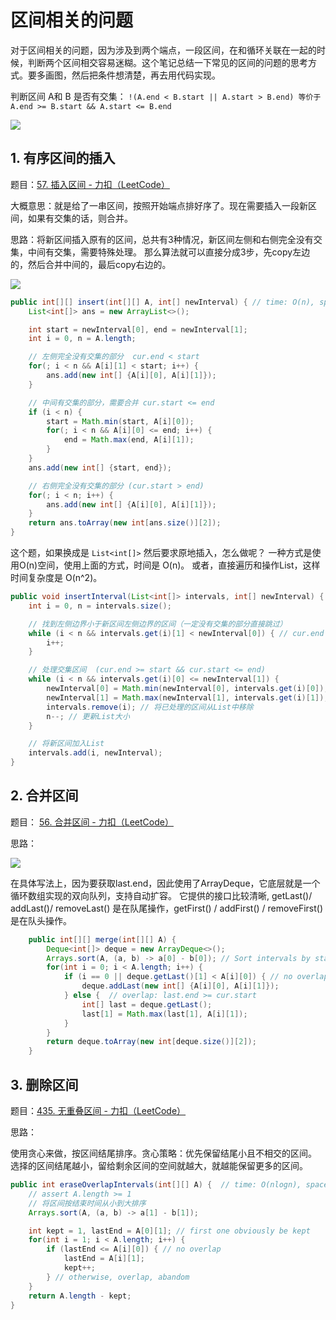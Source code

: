 # 区间相关的问题

对于区间相关的问题，因为涉及到两个端点，一段区间，在和循环关联在一起的时候，判断两个区间相交容易迷糊。这个笔记总结一下常见的区间的问题的思考方式。要多画图，然后把条件想清楚，再去用代码实现。

判断区间 A和 B 是否有交集： `!(A.end < B.start || A.start > B.end) 等价于 A.end >= B.start && A.start <= B.end`

![](https://i.hish.top:8/2023/03/25/094302.png)

## 1. 有序区间的插入

题目：[57. 插入区间 - 力扣（LeetCode）](https://leetcode.cn/problems/insert-interval/)

大概意思：就是给了一串区间，按照开始端点排好序了。现在需要插入一段新区间，如果有交集的话，则合并。

思路：将新区间插入原有的区间，总共有3种情况，新区间左侧和右侧完全没有交集，中间有交集，需要特殊处理。
那么算法就可以直接分成3步，先copy左边的，然后合并中间的，最后copy右边的。

![](https://i.hish.top:8/2023/03/25/085333.png)

```java
public int[][] insert(int[][] A, int[] newInterval) { // time: O(n), space: O(n)
    List<int[]> ans = new ArrayList<>();

    int start = newInterval[0], end = newInterval[1];
    int i = 0, n = A.length;

    // 左侧完全没有交集的部分  cur.end < start
    for(; i < n && A[i][1] < start; i++) {
        ans.add(new int[] {A[i][0], A[i][1]});
    }

    // 中间有交集的部分，需要合并 cur.start <= end
    if (i < n) {
        start = Math.min(start, A[i][0]);
        for(; i < n && A[i][0] <= end; i++) {
            end = Math.max(end, A[i][1]);
        }
    }
    ans.add(new int[] {start, end});

    // 右侧完全没有交集的部分 (cur.start > end)
    for(; i < n; i++) {
        ans.add(new int[] {A[i][0], A[i][1]});
    }
    return ans.toArray(new int[ans.size()][2]);
}
```

这个题，如果换成是 `List<int[]>`  然后要求原地插入，怎么做呢？ 一种方式是使用O(n)空间，使用上面的方式，时间是 O(n)。
或者，直接遍历和操作List，这样时间复杂度是 O(n^2)。

```java
public void insertInterval(List<int[]> intervals, int[] newInterval) {
    int i = 0, n = intervals.size();

    // 找到左侧边界小于新区间左侧边界的区间（一定没有交集的部分直接跳过）
    while (i < n && intervals.get(i)[1] < newInterval[0]) { // cur.end < start
        i++;
    }

    // 处理交集区间  (cur.end >= start && cur.start <= end)
    while (i < n && intervals.get(i)[0] <= newInterval[1]) {
        newInterval[0] = Math.min(newInterval[0], intervals.get(i)[0]);
        newInterval[1] = Math.max(newInterval[1], intervals.get(i)[1]);
        intervals.remove(i); // 将已处理的区间从List中移除
        n--; // 更新List大小
    }

    // 将新区间加入List
    intervals.add(i, newInterval);
}
```

## 2. 合并区间

题目： [56. 合并区间 - 力扣（LeetCode）](https://leetcode.cn/problems/merge-intervals/)

思路：

![](https://i.hish.top:8/2023/03/25/093237.png)

在具体写法上，因为要获取last.end，因此使用了ArrayDeque，它底层就是一个循环数组实现的双向队列，支持自动扩容。
它提供的接口比较清晰, getLast()/ addLast()/ removeLast() 是在队尾操作，getFirst() / addFirst() / removeFirst()是在队头操作。

```java
    public int[][] merge(int[][] A) {
        Deque<int[]> deque = new ArrayDeque<>();
        Arrays.sort(A, (a, b) -> a[0] - b[0]); // Sort intervals by start
        for(int i = 0; i < A.length; i++) {
            if (i == 0 || deque.getLast()[1] < A[i][0]) { // no overlap, last.end < cur.start
                deque.addLast(new int[] {A[i][0], A[i][1]});
            } else {  // overlap: last.end >= cur.start
                int[] last = deque.getLast();
                last[1] = Math.max(last[1], A[i][1]);
            }
        }
        return deque.toArray(new int[deque.size()][2]);
    }
```

## 3. 删除区间

题目：[435. 无重叠区间 - 力扣（LeetCode）](https://leetcode.cn/problems/non-overlapping-intervals/)

思路：

使用贪心来做，按区间结尾排序。贪心策略：优先保留结尾小且不相交的区间。 选择的区间结尾越小，留给剩余区间的空间就越大，就越能保留更多的区间。

```java
public int eraseOverlapIntervals(int[][] A) {  // time: O(nlogn), space: O(1)
    // assert A.length >= 1
    // 将区间按结束时间从小到大排序
    Arrays.sort(A, (a, b) -> a[1] - b[1]);

    int kept = 1, lastEnd = A[0][1]; // first one obviously be kept
    for(int i = 1; i < A.length; i++) {
        if (lastEnd <= A[i][0]) { // no overlap
            lastEnd = A[i][1];
            kept++;
        } // otherwise, overlap, abandom
    }
    return A.length - kept;
}
```